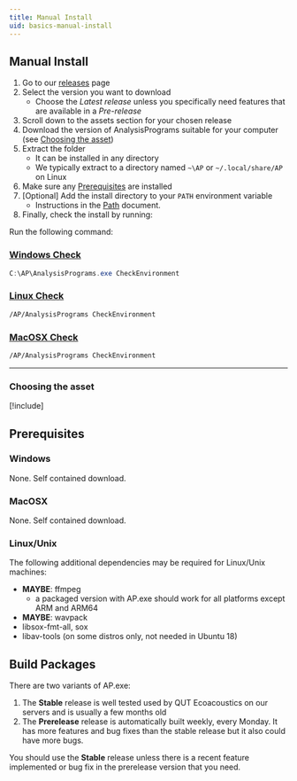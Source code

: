 ```yaml
---
title: Manual Install
uid: basics-manual-install
---
```



## Manual Install

1. Go to our [releases](https://github.com/QutEcoacoustics/audio-analysis/releases) page
2. Select the version you want to download
    - Choose the _Latest release_ unless you specifically need features that are 
      available in a _Pre-release_
3. Scroll down to the assets section for your chosen release
4. Download the version of AnalysisPrograms suitable for your computer (see [Choosing the asset](#choosing-the-asset))
5. Extract the folder
    - It can be installed in any directory
    - We typically extract to a directory named `~\AP` or `~/.local/share/AP` on Linux
6. Make sure any [Prerequisites](#prerequisites) are installed
7. [Optional] Add the install directory to your `PATH` environment variable
    - Instructions in the [Path](./path.md) document.
8. Finally, check the install by running:

Run the following command:

### [Windows Check](#tab/windows)

```powershell
C:\AP\AnalysisPrograms.exe CheckEnvironment
```

### [Linux Check](#tab/linux)

```bash
/AP/AnalysisPrograms CheckEnvironment
```

### [MacOSX Check](#tab/osx)

```bash
/AP/AnalysisPrograms CheckEnvironment
```

***

### Choosing the asset

[!include[<Asset chooser>](<./assetChooser.html>)]

## Prerequisites

### Windows

None. Self contained download.

### MacOSX

None. Self contained download.

### Linux/Unix

The following additional dependencies may be required for Linux/Unix machines:

- **MAYBE**: ffmpeg
    - a packaged version with AP.exe should work for all platforms except ARM and ARM64
- **MAYBE**:  wavpack
- libsox-fmt-all, sox
- libav-tools (on some distros only, not needed in Ubuntu 18)

## Build Packages

There are two variants of AP.exe:

1. The **Stable** release is well tested used by QUT Ecoacoustics on our servers
    and is usually a few months old
2. The **Prerelease** release is automatically built weekly, every Monday. It has more
    features and bug fixes than the stable release but it also could have more
    bugs.

You should use the **Stable** release unless there is a recent
feature implemented or bug fix in the prerelease version that you need.
